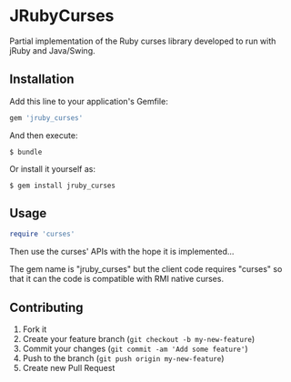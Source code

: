 # JRubyCurses

Partial implementation of the Ruby curses library developed to run with 
jRuby and Java/Swing.

## Installation

Add this line to your application's Gemfile:

```ruby
gem 'jruby_curses'
```

And then execute:

```console
$ bundle
```

Or install it yourself as:

```console
$ gem install jruby_curses
```

## Usage

```ruby
require 'curses'
```
   
Then use the curses' APIs with the hope it is implemented...

The gem name is "jruby_curses" but the client code requires "curses" so 
that it can the code is compatible with RMI native curses.

## Contributing

1. Fork it
2. Create your feature branch (`git checkout -b my-new-feature`)
3. Commit your changes (`git commit -am 'Add some feature'`)
4. Push to the branch (`git push origin my-new-feature`)
5. Create new Pull Request

